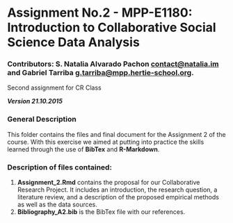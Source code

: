 # Assignment No.2 - MPP-E1180: Introduction to Collaborative Social Science Data Analysis
### Contributors: S. Natalia Alvarado Pachon <a href="mailto:contact@natalia.im">contact@natalia.im</a> and Gabriel Tarriba <a href="g.tarriba@mpp.hertie-school.org">g.tarriba@mpp.hertie-school.org</a>.
Second assignment for CR Class

***Version 21.10.2015***

### General Description
This folder contains the files and final document for the Assignment 2 of the course. With this exercise we aimed at putting into practice the skills learned through the use of **BibTex** and **R-Markdown**. 

###  Description of files contained:

1. **Assignment_2.Rmd** contains the proposal for our Collaborative Research Project. It includes an introduction, the research question, a literature review, and a description of the proposed empirical methods as well as the data sources.
2. **Bibliography_A2.bib** is the BibTex file with our references.

